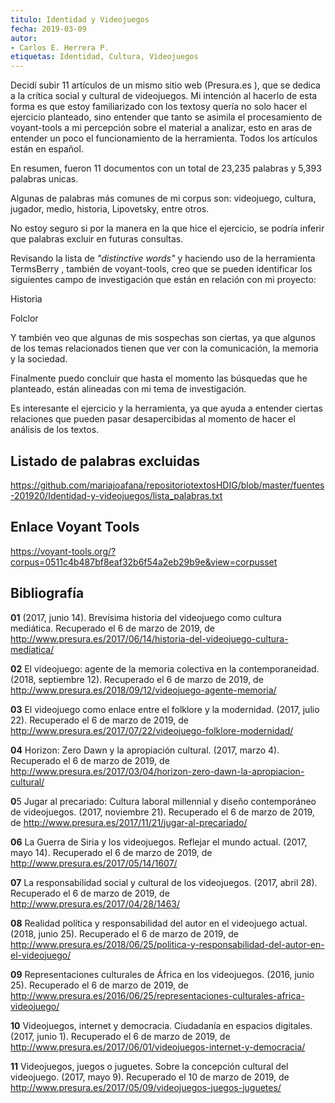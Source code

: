```yaml
---
titulo: Identidad y Videojuegos
fecha: 2019-03-09
autor:
- Carlos E. Herrera P.
etiquetas: Identidad, Cultura, Videojuegos
---
```

Decidí subir 11 artículos de un mismo sitio web (Presura.es ), que se dedica a la crítica social y cultural de videojuegos. Mi intención al hacerlo de esta forma es  que estoy familiarizado con los textosy quería no solo hacer el ejercicio planteado, sino entender que tanto se asimila el procesamiento de voyant-tools a mi percepción sobre el material a analizar, esto en aras de entender un poco el funcionamiento de la herramienta. Todos los artículos están en español.

En resumen, fueron 11 documentos con un total de 23,235 palabras y 5,393 palabras unicas.

Algunas de  palabras más comunes de mi corpus son: videojuego,  cultura, jugador, medio, historia, Lipovetsky, entre otros.

No estoy seguro si por la manera en la que hice el ejercicio, se podría inferir que palabras excluir en futuras consultas. 

Revisando la lista de *"distinctive words"* y haciendo uso de la herramienta TermsBerry , también de voyant-tools, creo que se pueden identificar los siguientes campo de investigación que están en relación con mi proyecto:

Historia

Folclor

Y también veo que algunas de mis sospechas son ciertas, ya que algunos de los temas relacionados tienen que ver con la comunicación, la memoria y la sociedad.

Finalmente puedo concluir que hasta el momento las búsquedas que he planteado,  están alineadas con mi tema de investigación.

Es interesante el ejercicio y la herramienta, ya que ayuda a entender ciertas relaciones que pueden pasar desapercibidas al momento de hacer el análisis de los textos.

## Listado de palabras excluidas
https://github.com/mariajoafana/repositoriotextosHDIG/blob/master/fuentes-201920/Identidad-y-videojuegos/lista_palabras.txt

## Enlace Voyant Tools
https://voyant-tools.org/?corpus=0511c4b487bf8eaf32b6f54a2eb29b9e&view=corpusset

## Bibliografía

**01**  (2017, junio 14). Brevísima historia del videojuego como cultura mediática. Recuperado el 6 de marzo de 2019, de http://www.presura.es/2017/06/14/historia-del-videojuego-cultura-mediatica/

**02** El videojuego: agente de la memoria colectiva en la contemporaneidad. (2018, septiembre 12). Recuperado el 6 de marzo de 2019, de http://www.presura.es/2018/09/12/videojuego-agente-memoria/

**03** El videojuego como enlace entre el folklore y la modernidad. (2017, julio 22). Recuperado el 6 de marzo de 2019, de http://www.presura.es/2017/07/22/videojuego-folklore-modernidad/

**04** Horizon: Zero Dawn y la apropiación cultural. (2017, marzo 4). Recuperado el 6 de marzo de 2019, de http://www.presura.es/2017/03/04/horizon-zero-dawn-la-apropiacion-cultural/

**0**5 Jugar al precariado: Cultura laboral millennial y diseño contemporáneo de videojuegos. (2017, noviembre 21). Recuperado el 6 de marzo de 2019, de http://www.presura.es/2017/11/21/jugar-al-precariado/

**06** La Guerra de Siria y los videojuegos. Reflejar el mundo actual. (2017, mayo 14). Recuperado el 6 de marzo de 2019, de http://www.presura.es/2017/05/14/1607/

**07** La responsabilidad social y cultural de los videojuegos. (2017, abril 28). Recuperado el 6 de marzo de 2019, de http://www.presura.es/2017/04/28/1463/

**08** Realidad política y responsabilidad del autor en el videojuego actual. (2018, junio 25). Recuperado el 6 de marzo de 2019, de http://www.presura.es/2018/06/25/politica-y-responsabilidad-del-autor-en-el-videojuego/

**09** Representaciones culturales de África en los videojuegos. (2016, junio 25). Recuperado el 6 de marzo de 2019, de http://www.presura.es/2016/06/25/representaciones-culturales-africa-videojuego/

**10** Videojuegos, internet y democracia. Ciudadanía en espacios digitales. (2017, junio 1). Recuperado el 6 de marzo de 2019, de http://www.presura.es/2017/06/01/videojuegos-internet-y-democracia/

**11** Videojuegos, juegos o juguetes. Sobre la concepción cultural del videojuego. (2017, mayo 9). Recuperado el 10 de marzo de 2019, de http://www.presura.es/2017/05/09/videojuegos-juegos-juguetes/
